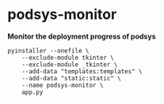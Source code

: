 # podsys-monitor
**Monitor the deployment progress of podsys**

``` shell
pyinstaller --onefile \
    --exclude-module tkinter \
    --exclude-module _tkinter \
    --add-data "templates:templates" \
    --add-data "static:static" \
    --name podsys-monitor \
    app.py
```
